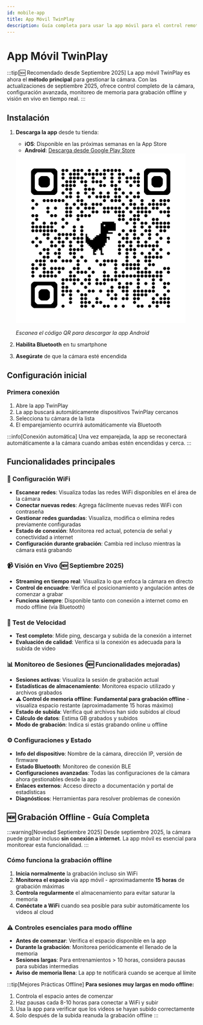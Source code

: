 ```yaml
---
id: mobile-app
title: App Móvil TwinPlay
description: Guía completa para usar la app móvil para el control remoto de la cámara.
---
```


# App Móvil TwinPlay

:::tip[🆕 Recomendado desde Septiembre 2025]
La app móvil TwinPlay es ahora el **método principal** para gestionar la cámara. Con las actualizaciones de septiembre 2025, ofrece control completo de la cámara, configuración avanzada, monitoreo de memoria para grabación offline y visión en vivo en tiempo real.
:::

## Instalación

1. **Descarga la app** desde tu tienda:
   - **iOS**: Disponible en las próximas semanas en la App Store
   - **Android**: [Descarga desde Google Play Store](https://play.google.com/store/apps/details?id=com.twinplayai)

   <div style={{textAlign: 'center', margin: '20px 0'}}>
     <img src="/img/qrcode_play-store.png" alt="QR Code Play Store" style={{width: '200px'}} />
     <p><em>Escanea el código QR para descargar la app Android</em></p>
   </div>

2. **Habilita Bluetooth** en tu smartphone
3. **Asegúrate** de que la cámara esté encendida

## Configuración inicial

### Primera conexión
1. Abre la app TwinPlay
2. La app buscará automáticamente dispositivos TwinPlay cercanos
3. Selecciona tu cámara de la lista
4. El emparejamiento ocurrirá automáticamente vía Bluetooth

:::info[Conexión automática]
Una vez emparejada, la app se reconectará automáticamente a la cámara cuando ambas estén encendidas y cerca.
:::

## Funcionalidades principales

### 📡 Configuración WiFi
- **Escanear redes**: Visualiza todas las redes WiFi disponibles en el área de la cámara
- **Conectar nuevas redes**: Agrega fácilmente nuevas redes WiFi con contraseña
- **Gestionar redes guardadas**: Visualiza, modifica o elimina redes previamente configuradas
- **Estado de conexión**: Monitorea red actual, potencia de señal y conectividad a internet
- **Configuración durante grabación**: Cambia red incluso mientras la cámara está grabando

### 📹 Visión en Vivo (🆕 Septiembre 2025)
- **Streaming en tiempo real**: Visualiza lo que enfoca la cámara en directo
- **Control de encuadre**: Verifica el posicionamiento y angulación antes de comenzar a grabar
- **Funciona siempre**: Disponible tanto con conexión a internet como en modo offline (vía Bluetooth)

### 🚀 Test de Velocidad
- **Test completo**: Mide ping, descarga y subida de la conexión a internet
- **Evaluación de calidad**: Verifica si la conexión es adecuada para la subida de video

### 📊 Monitoreo de Sesiones (🆕 Funcionalidades mejoradas)
- **Sesiones activas**: Visualiza la sesión de grabación actual
- **Estadísticas de almacenamiento**: Monitorea espacio utilizado y archivos grabados
- **⚠️ Control de memoria offline**: **Fundamental para grabación offline** - visualiza espacio restante (aproximadamente 15 horas máximo)
- **Estado de subida**: Verifica qué archivos han sido subidos al cloud
- **Cálculo de datos**: Estima GB grabados y subidos
- **Modo de grabación**: Indica si estás grabando online u offline

### ⚙️ Configuraciones y Estado
- **Info del dispositivo**: Nombre de la cámara, dirección IP, versión de firmware
- **Estado Bluetooth**: Monitoreo de conexión BLE
- **Configuraciones avanzadas**: Todas las configuraciones de la cámara ahora gestionables desde la app
- **Enlaces externos**: Acceso directo a documentación y portal de estadísticas
- **Diagnósticos**: Herramientas para resolver problemas de conexión

## 🆕 Grabación Offline - Guía Completa

:::warning[Novedad Septiembre 2025]
Desde septiembre 2025, la cámara puede grabar incluso **sin conexión a internet**. La app móvil es esencial para monitorear esta funcionalidad.
:::

### Cómo funciona la grabación offline

1. **Inicia normalmente** la grabación incluso sin WiFi
2. **Monitorea el espacio** vía app móvil - aproximadamente **15 horas** de grabación máximas
3. **Controla regularmente** el almacenamiento para evitar saturar la memoria
4. **Conéctate a WiFi** cuando sea posible para subir automáticamente los videos al cloud

### ⚠️ Controles esenciales para modo offline

- **Antes de comenzar**: Verifica el espacio disponible en la app
- **Durante la grabación**: Monitorea periódicamente el llenado de la memoria
- **Sesiones largas**: Para entrenamientos > 10 horas, considera pausas para subidas intermedias
- **Aviso de memoria llena**: La app te notificará cuando se acerque al límite

:::tip[Mejores Prácticas Offline]
**Para sesiones muy largas en modo offline:**
1. Controla el espacio antes de comenzar
2. Haz pausas cada 8-10 horas para conectar a WiFi y subir
3. Usa la app para verificar que los videos se hayan subido correctamente
4. Solo después de la subida reanuda la grabación offline
:::